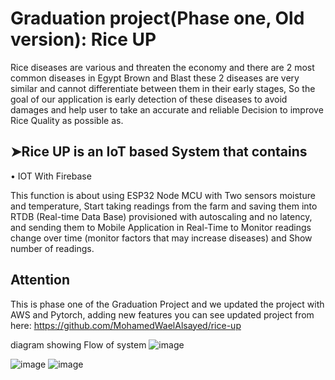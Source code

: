 # Graduation project(Phase one, Old version): Rice UP

Rice diseases are various and threaten the economy and there are 2 most common diseases in Egypt Brown and Blast these 2 diseases are very similar and cannot differentiate between them in their early stages, So the goal of our application is early detection of these diseases to avoid damages and help user to take an accurate and reliable Decision to improve Rice Quality as possible as.


## ➤Rice UP is an IoT based System that contains 

• IOT With Firebase

This function is about using ESP32 Node MCU with Two sensors moisture and temperature, Start taking readings from the farm and saving them into RTDB (Real-time Data Base) provisioned with autoscaling and no latency, and sending them to Mobile Application in Real-Time to Monitor readings change over time (monitor factors that may increase diseases) and Show number of readings.

## Attention
This is phase one of the Graduation Project and we updated the project with AWS and Pytorch, adding new features
you can see updated project from here: https://github.com/MohamedWaelAlsayed/rice-up


diagram showing Flow of system
![image](https://github.com/MohamedWaelAlsayed/RiceUp_Flutter/assets/62488272/67ac976d-195b-446c-96f9-85956c4b6b54)



![image](https://github.com/MohamedWaelAlsayed/RiceUp_Flutter/assets/62488272/fe909ee5-2a33-4215-9090-3b9d7c9f1436) ![image](https://github.com/MohamedWaelAlsayed/RiceUp_Flutter/assets/62488272/cc101097-1e66-4713-b7aa-559e46a90f35)
